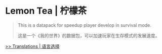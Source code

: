 # Lemon Tea | 柠檬茶

> This is a <MINECRAFT> datapack for speedup player develop in survival mode.
> 
> 这是一个《我的世界》的数据包，可以加速玩家在生存模式的发展速度。

[>> Translations | 语言选择](translations.md)

<!-- [en_us/readme](en_us/readme) -->

<!-- [en_us/readme.md](en_us/readme.md) -->

<!-- ![tea](image/tea.jpg) -->